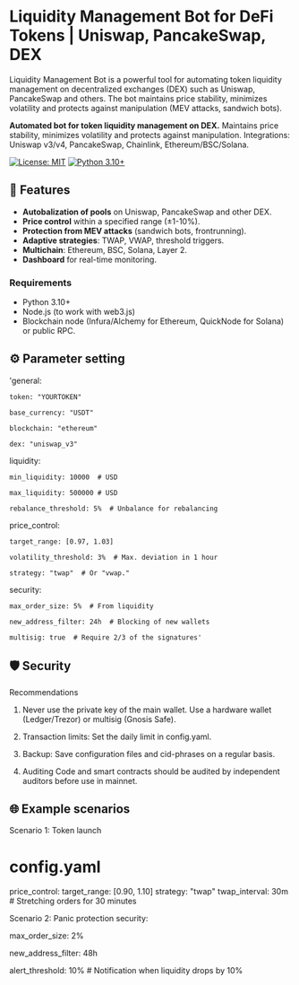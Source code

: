 # Liquidity Management Bot for DeFi Tokens | Uniswap, PancakeSwap, DEX
Liquidity Management Bot is a powerful tool for automating token liquidity management on decentralized exchanges (DEX) such as Uniswap, PancakeSwap and others. 
The bot maintains price stability, minimizes volatility and protects against manipulation (MEV attacks, sandwich bots).

**Automated bot for token liquidity management on DEX.**
Maintains price stability, minimizes volatility and protects against manipulation.
Integrations: Uniswap v3/v4, PancakeSwap, Chainlink, Ethereum/BSC/Solana.

[![License: MIT](https://img.shields.io/badge/License-MIT-green.svg)](LICENSE)
[![Python 3.10+](https://img.shields.io/badge/Python-3.10+-blue.svg)](https://www.python.org/)

## 📌 Features
- **Autobalization of pools** on Uniswap, PancakeSwap and other DEX.
- **Price control** within a specified range (±1-10%).
- **Protection from MEV attacks** (sandwich bots, frontrunning).
- **Adaptive strategies**: TWAP, VWAP, threshold triggers.
- **Multichain**: Ethereum, BSC, Solana, Layer 2.
- **Dashboard** for real-time monitoring.

### Requirements
- Python 3.10+
- Node.js (to work with web3.js)
- Blockchain node (Infura/Alchemy for Ethereum, QuickNode for Solana) or public RPC.

## ⚙️ Parameter setting

'general:

    token: "YOURTOKEN"

    base_currency: "USDT"

    blockchain: "ethereum"

    dex: "uniswap_v3"

liquidity:

    min_liquidity: 10000  # USD

    max_liquidity: 500000 # USD

    rebalance_threshold: 5%  # Unbalance for rebalancing

price_control:

    target_range: [0.97, 1.03]

    volatility_threshold: 3%  # Max. deviation in 1 hour

    strategy: "twap"  # Or "vwap."

security:

    max_order_size: 5%  # From liquidity

    new_address_filter: 24h  # Blocking of new wallets

    multisig: true  # Require 2/3 of the signatures'

## 🛡️ Security

Recommendations
1. Never use the private key of the main wallet.
Use a hardware wallet (Ledger/Trezor) or multisig (Gnosis Safe).

2. Transaction limits:
Set the daily limit in config.yaml.

3. Backup:
Save configuration files and cid-phrases on a regular basis.

4. Auditing
Code and smart contracts should be audited by independent auditors before use in mainnet.

## 🌐 Example scenarios
Scenario 1: Token launch
# config.yaml
price_control:
  target_range: [0.90, 1.10]
  strategy: "twap"
  twap_interval: 30m  #  Stretching orders for 30 minutes

Scenario 2: Panic protection
security:

  max_order_size: 2%

  new_address_filter: 48h

  alert_threshold: 10% # Notification when liquidity drops by 10%

